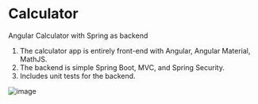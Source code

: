 # Calculator
Angular Calculator with Spring as backend

1. The calculator app is entirely front-end with Angular, Angular Material, MathJS.
2. The backend is simple Spring Boot, MVC, and Spring Security.
3. Includes unit tests for the backend.

![image](https://user-images.githubusercontent.com/4550185/126239605-146e33e9-ea89-4a48-a861-408713b63985.png)
